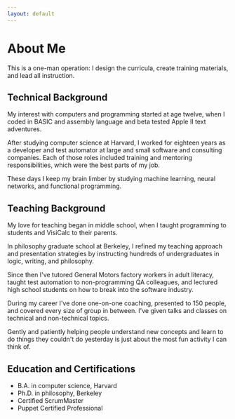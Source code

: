 ```yaml
---
layout: default
---
```


# About Me

This is a one-man operation: I design the curricula, create training materials, and lead all instruction.


## Technical Background

My interest with computers and programming started at age twelve, when I coded in BASIC and assembly language and beta tested Apple II text adventures.

After studying computer science at Harvard, I worked for eighteen years as a developer and test automator at large and small software and consulting companies. Each of those roles included training and mentoring responsibilities, which were the best parts of my job.

These days I keep my brain limber by studying machine learning, neural networks, and functional programming.


## Teaching Background

My love for teaching began in middle school, when I taught programming to students and VisiCalc to their parents.

In philosophy graduate school at Berkeley, I refined my teaching approach and presentation strategies by instructing hundreds of undergraduates in logic, writing, and philosophy.

Since then I've tutored General Motors factory workers in adult literacy, taught test automation to non-programming QA colleagues, and lectured high school students on how to break into the software industry.

During my career I've done one-on-one coaching, presented to 150 people, and covered every size of group in between. I've given talks and classes on technical and non-technical topics.

Gently and patiently helping people understand new concepts and learn to do things they couldn't do yesterday is just about the most fun activity I can think of.


## Education and Certifications

+ B.A. in computer science, Harvard
+ Ph.D. in philosophy, Berkeley
+ Certified ScrumMaster
+ Puppet Certified Professional
